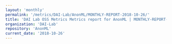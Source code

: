 ```yaml
---
layout: 'monthly'
permalink: '/metrics/DAI-Lab/AnonML/MONTHLY-REPORT-2018-10-26/'
title: 'DAI Lab OSS Metrics Metrics report for AnonML | MONTHLY-REPORT-2018-10-26'
organization: 'DAI-Lab'
repository: 'AnonML'
current_date: '2018-10-26'
---
```

